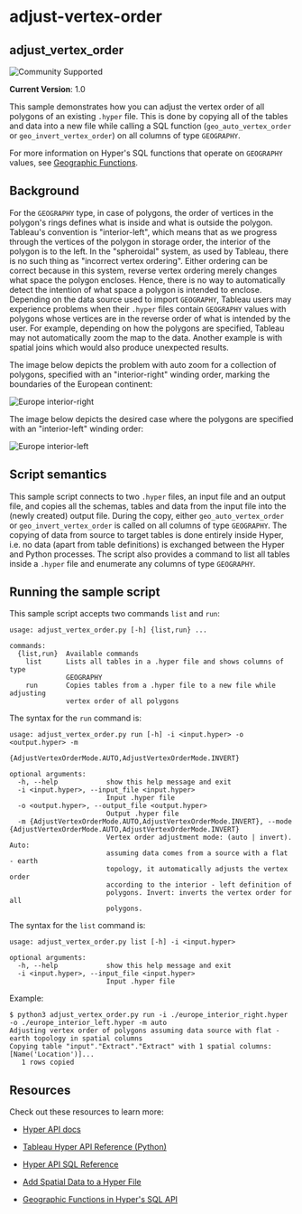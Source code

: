 # adjust-vertex-order
## __adjust_vertex_order__

![Community Supported](https://img.shields.io/badge/Support%20Level-Community%20Supported-53bd92.svg)

__Current Version__: 1.0

This sample demonstrates how you can adjust the vertex order of all polygons of an existing `.hyper` file. This is done by copying all of the tables and data into a new file while calling a SQL function (`geo_auto_vertex_order` or `geo_invert_vertex_order`) on all columns of type `GEOGRAPHY`.

For more information on Hyper's SQL functions that operate on `GEOGRAPHY` values, see [Geographic Functions](https://tableau.github.io/hyper-db/docs/sql/scalar_func/geography).

## Background

For the `GEOGRAPHY` type, in case of polygons, the order of vertices in the polygon's rings defines what is inside and what is outside the polygon. 
Tableau's convention is "interior-left", which means that as we progress through the vertices of the polygon in storage order, the interior of the polygon is to the left.
In the "spheroidal" system, as used by Tableau, there is no such thing as "incorrect vertex ordering". Either ordering can be correct because in this system, reverse vertex ordering merely changes what space the polygon encloses.
Hence, there is no way to automatically detect the intention of what space a polygon is intended to enclose.
Depending on the data source used to import `GEOGRAPHY`, Tableau users may experience problems when their `.hyper` files contain `GEOGRAPHY` values with polygons whose vertices are in the reverse order of what is intended by the user.
For example, depending on how the polygons are specified, Tableau may not automatically zoom the map to the data. Another example is with spatial joins which would also produce unexpected results.

The image below depicts the problem with auto zoom for a collection of polygons, specified with an "interior-right" winding order, marking the boundaries of the European continent:

![Europe interior-right](europe_interior_right.png)

The image below depicts the desired case where the polygons are specified with an "interior-left" winding order:

![Europe interior-left](europe_interior_left.png)

## Script semantics

This sample script connects to two `.hyper` files, an input file and an output file, and copies all the schemas, tables and data from the input file into the (newly created) output file. During the copy, either `geo_auto_vertex_order` or `geo_invert_vertex_order` is called on all columns of type `GEOGRAPHY`. The copying of data from source to target tables is done entirely inside Hyper, i.e. no data (apart from table definitions) is exchanged between the Hyper and Python processes.
The script also provides a command to list all tables inside a `.hyper` file and enumerate any columns of type `GEOGRAPHY`.

## Running the sample script
This sample script accepts two commands `list` and `run`:
```
usage: adjust_vertex_order.py [-h] {list,run} ...

commands:
  {list,run}  Available commands
    list      Lists all tables in a .hyper file and shows columns of type
              GEOGRAPHY
    run       Copies tables from a .hyper file to a new file while adjusting
              vertex order of all polygons
```

The syntax for the `run` command is:
```
usage: adjust_vertex_order.py run [-h] -i <input.hyper> -o <output.hyper> -m
                                  {AdjustVertexOrderMode.AUTO,AdjustVertexOrderMode.INVERT}

optional arguments:
  -h, --help            show this help message and exit
  -i <input.hyper>, --input_file <input.hyper>
                        Input .hyper file
  -o <output.hyper>, --output_file <output.hyper>
                        Output .hyper file
  -m {AdjustVertexOrderMode.AUTO,AdjustVertexOrderMode.INVERT}, --mode {AdjustVertexOrderMode.AUTO,AdjustVertexOrderMode.INVERT}
                        Vertex order adjustment mode: (auto | invert). Auto:
                        assuming data comes from a source with a flat - earth
                        topology, it automatically adjusts the vertex order
                        according to the interior - left definition of
                        polygons. Invert: inverts the vertex order for all
                        polygons.
```

The syntax for the `list` command is:
```
usage: adjust_vertex_order.py list [-h] -i <input.hyper>

optional arguments:
  -h, --help            show this help message and exit
  -i <input.hyper>, --input_file <input.hyper>
                        Input .hyper file
```

Example:
```
$ python3 adjust_vertex_order.py run -i ./europe_interior_right.hyper -o ./europe_interior_left.hyper -m auto
Adjusting vertex order of polygons assuming data source with flat - earth topology in spatial columns
Copying table "input"."Extract"."Extract" with 1 spatial columns: [Name('Location')]...
   1 rows copied
```

## __Resources__
Check out these resources to learn more:

- [Hyper API docs](https://tableau.github.io/hyper-db)

- [Tableau Hyper API Reference (Python)](https://tableau.github.io/hyper-db/lang_docs/py/index.html)

- [Hyper API SQL Reference](https://tableau.github.io/hyper-db/docs/sql/)

- [Add Spatial Data to a Hyper File](https://tableau.github.io/hyper-db/docs/guides/hyper_file/geodata)

- [Geographic Functions in Hyper's SQL API](https://tableau.github.io/hyper-db/docs/sql/scalar_func/geography)

